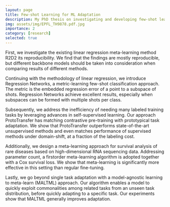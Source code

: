 ```yaml
---
layout: page
title: Few-shot Learning for ML Adaptation
description: My PhD thesis on investigating and developing few-shot learning solutions for more effective and more efficient machine learning model adaptation.
img: assets/img/EPFL_TH9878.pdf.jpg
importance: 2
category: [research]
selected: true
---
```


First, we investigate the existing linear regression meta-learning method R2D2 its reproducibility. We find that the findings are mostly reproducible, but different backbone models should be taken into consideration when comparing results of different methods.

Continuing with the methodology of linear regression, we introduce Regression Networks, a metric-learning few-shot classification approach. The metric is the embedded regression error of a point to a subspace of shots. Regression Networks achieve excellent results, especially when subspaces can be formed with multiple shots per class.

Subsequently, we address the inefficiency of needing many labeled training tasks by leveraging advances in self-supervised learning. Our approach ProtoTransfer has matching contrastive pre-training with prototypical task adaptation. We show that ProtoTransfer outperforms state-of-the-art unsupervised methods and even matches performance of supervised methods under domain-shift, at a fraction of the labeling cost.

Additionally, we design a meta-learning approach for survival analysis of rare diseases based on high-dimensional RNA sequencing data. Addressing parameter count, a firstorder meta-learning algorithm is adopted together with a Cox survival loss. We show that meta-learning is significantly more effective in this setting than regular fine-tuning.

Lastly, we go beyond single task adaptation with a model-agnostic learning to meta-learn (MALTML) approach. Our algorithm enables a model to quickly exploit commonalities among related tasks from an unseen task distribution, before quickly adapting to a specific task. Our experiments show that MALTML generally improves adaptation.
